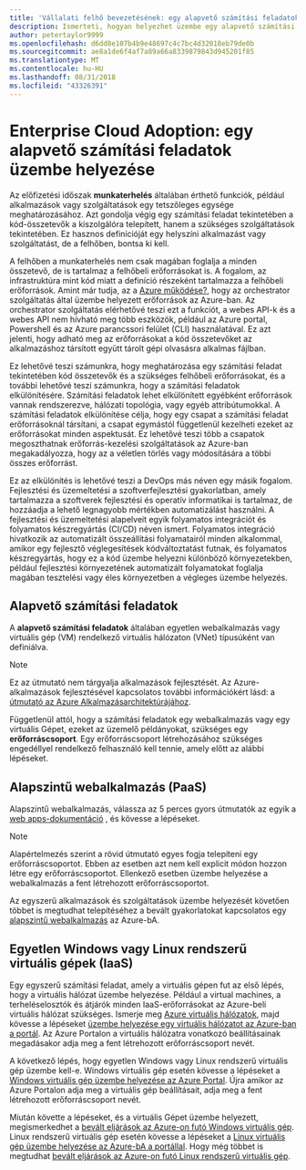 ```yaml
---
title: 'Vállalati felhő bevezetésének: egy alapvető számítási feladatok üzembe helyezése'
description: Ismerteti, hogyan helyezhet üzembe egy alapvető számítási feladatok Azure-bA
author: petertaylor9999
ms.openlocfilehash: d6dd8e107b4b9e48697c4c7bc4d32018eb79de0b
ms.sourcegitcommit: ae8a1de6f4af7a89a66a8339879843d945201f85
ms.translationtype: MT
ms.contentlocale: hu-HU
ms.lasthandoff: 08/31/2018
ms.locfileid: "43326391"
---
```

# <a name="enterprise-cloud-adoption-deploy-a-basic-workload"></a>Enterprise Cloud Adoption: egy alapvető számítási feladatok üzembe helyezése

Az előfizetési időszak **munkaterhelés** általában érthető funkciók, például alkalmazások vagy szolgáltatások egy tetszőleges egysége meghatározásához. Azt gondolja végig egy számítási feladat tekintetében a kód-összetevők a kiszolgálóra telepített, hanem a szükséges szolgáltatások tekintetében. Ez hasznos definícióját egy helyszíni alkalmazást vagy szolgáltatást, de a felhőben, bontsa ki kell.

A felhőben a munkaterhelés nem csak magában foglalja a minden összetevő, de is tartalmaz a felhőbeli erőforrásokat is. A fogalom, az infrastruktúra mint kód miatt a definíció részeként tartalmazza a felhőbeli erőforrások. Amint már tudja, az a [Azure működése?](../getting-started/what-is-azure.md), hogy az orchestrator szolgáltatás által üzembe helyezett erőforrások az Azure-ban. Az orchestrator szolgáltatás elérhetővé teszi ezt a funkciót, a webes API-k és a webes API nem hívható meg több eszközök, például az Azure portal, Powershell és az Azure parancssori felület (CLI) használatával. Ez azt jelenti, hogy adható meg az erőforrásokat a kód összetevőket az alkalmazáshoz társított együtt tárolt gépi olvasásra alkalmas fájlban.

Ez lehetővé teszi számunkra, hogy meghatározása egy számítási feladat tekintetében kód összetevők és a szükséges felhőbeli erőforrásokat, és a további lehetővé teszi számunkra, hogy a számítási feladatok elkülönítésére. Számítási feladatok lehet elkülönített egyébként erőforrások vannak rendszerezve, hálózati topológia, vagy egyéb attribútumokkal. A számítási feladatok elkülönítése célja, hogy egy csapat a számítási feladat erőforrásoknál társítani, a csapat egymástól függetlenül kezelheti ezeket az erőforrásokat minden aspektusát. Ez lehetővé teszi több a csapatok megoszthatnak erőforrás-kezelési szolgáltatások az Azure-ban megakadályozza, hogy az a véletlen törlés vagy módosítására a többi összes erőforrást.

Ez az elkülönítés is lehetővé teszi a DevOps más néven egy másik fogalom. Fejlesztési és üzemeltetési a szoftverfejlesztési gyakorlatban, amely tartalmazza a szoftverek fejlesztési és operatív informatikai is tartalmaz, de hozzáadja a lehető legnagyobb mértékben automatizálást használni. A fejlesztési és üzemeltetési alapelveit egyik folyamatos integrációt és folyamatos készregyártás (CI/CD) néven ismert. Folyamatos integráció hivatkozik az automatizált összeállítási folyamatairól minden alkalommal, amikor egy fejlesztő véglegesítések kódváltoztatást futnak, és folyamatos készregyártás, hogy ez a kód üzembe helyezni különböző környezetekben, például fejlesztési környezetének automatizált folyamatokat foglalja magában tesztelési vagy éles környezetben a végleges üzembe helyezés.

## <a name="basic-workload"></a>Alapvető számítási feladatok

A **alapvető számítási feladatok** általában egyetlen webalkalmazás vagy virtuális gép (VM) rendelkező virtuális hálózaton (VNet) típusúként van definiálva. 

> [!NOTE]
> Ez az útmutató nem tárgyalja alkalmazások fejlesztését. Az Azure-alkalmazások fejlesztésével kapcsolatos további információkért lásd: a [útmutató az Azure Alkalmazásarchitektúrájához](/azure/architecture/guide/).

Függetlenül attól, hogy a számítási feladatok egy webalkalmazás vagy egy virtuális Gépet, ezeket az üzemelő példányokat, szükséges egy **erőforráscsoport**. Egy erőforráscsoport létrehozásához szükséges engedéllyel rendelkező felhasználó kell tennie, amely előtt az alábbi lépéseket.

## <a name="basic-web-application-paas"></a>Alapszintű webalkalmazás (PaaS)

Alapszintű webalkalmazás, válassza az 5 perces gyors útmutatók az egyik a [web apps-dokumentáció](/azure/app-service?toc=/azure/architecture/cloud-adoption-guide/toc.json) , és kövesse a lépéseket. 

> [!NOTE]
> Alapértelmezés szerint a rövid útmutató egyes fogja telepíteni egy erőforráscsoportot. Ebben az esetben azt nem kell explicit módon hozzon létre egy erőforráscsoportot. Ellenkező esetben üzembe helyezése a webalkalmazás a fent létrehozott erőforráscsoportot.

Az egyszerű alkalmazások és szolgáltatások üzembe helyezését követően többet is megtudhat telepítéséhez a bevált gyakorlatokat kapcsolatos egy [alapszintű webalkalmazás](/azure/architecture/reference-architectures/app-service-web-app/basic-web-app?toc=/azure/architecture/cloud-adoption-guide/toc.json) az Azure-bA.

## <a name="single-windows-or-linux-vm-iaas"></a>Egyetlen Windows vagy Linux rendszerű virtuális gépek (IaaS)

Egy egyszerű számítási feladat, amely a virtuális gépen fut az első lépés, hogy a virtuális hálózat üzembe helyezése. Például a virtual machines, a terheléselosztók és átjárók minden IaaS-erőforrásokat az Azure-beli virtuális hálózat szükséges. Ismerje meg [Azure virtuális hálózatok](/azure/virtual-network/virtual-networks-overview?toc=/azure/architecture/cloud-adoption-guide/toc.json), majd kövesse a lépéseket [üzembe helyezése egy virtuális hálózatot az Azure-ban a portál](/azure/virtual-network/quick-create-portal?toc=/azure/architecture/cloud-adoption-guide/toc.json). Az Azure Portalon a virtuális hálózatra vonatkozó beállításainak megadásakor adja meg a fent létrehozott erőforráscsoport nevét.

A következő lépés, hogy egyetlen Windows vagy Linux rendszerű virtuális gép üzembe kell-e. Windows virtuális gép esetén kövesse a lépéseket a [Windows virtuális gép üzembe helyezése az Azure Portal](/azure/virtual-machines/windows/quick-create-portal?toc=/azure/architecture/cloud-adoption-guide/toc.json). Újra amikor az Azure Portalon adja meg a virtuális gép beállításait, adja meg a fent létrehozott erőforráscsoport nevét.

Miután követte a lépéseket, és a virtuális Gépet üzembe helyezett, megismerkedhet a [bevált eljárások az Azure-on futó Windows virtuális gép](/azure/architecture/reference-architectures/virtual-machines-windows/single-vm?toc=/azure/architecture/cloud-adoption-guide/toc.json). Linux rendszerű virtuális gép esetén kövesse a lépéseket a [Linux virtuális gép üzembe helyezése az Azure-bA a portállal](/azure/virtual-machines/linux/quick-create-portal?toc=/azure/architecture/cloud-adoption-guide/toc.json). Hogy még többet is megtudhat [bevált eljárások az Azure-on futó Linux rendszerű virtuális gép](/azure/architecture/reference-architectures/virtual-machines-linux/single-vm?toc=/azure/architecture/cloud-adoption-guide/toc.json).